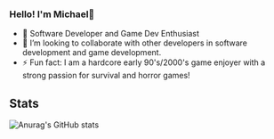 ### Hello! I'm Michael👋 

- 🌱 Software Developer and Game Dev Enthusiast
- 👯 I’m looking to collaborate with other developers in software development and game development.
- ⚡ Fun fact: I am a hardcore early 90's/2000's game enjoyer with a strong passion for survival and horror games!


## Stats

![Anurag's GitHub stats](https://github-readme-stats.vercel.app/api?username=Fulosophy&show_icons=true&theme=dark&count_private=true)
